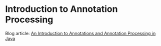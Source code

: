 # Introduction to Annotation Processing

Blog article: [An Introduction to Annotations and Annotation Processing in Java](https://reflectoring.io/java-annotation-processing)
